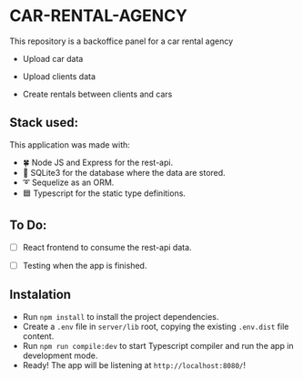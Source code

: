 # CAR-RENTAL-AGENCY

This repository is a backoffice panel for a car rental agency

* Upload car data

* Upload clients data

* Create rentals between clients and cars

## Stack used:
This application was made with:

* 🍀 Node JS and Express for the rest-api.
* 💾 SQLite3 for the database where the data are stored.
* ➰ Sequelize as an ORM.
* 🟦 Typescript for the static type definitions.

## To Do: 

- [ ] React frontend to consume the rest-api data.

- [ ] Testing when the app is finished.


## Instalation

- Run ```npm install``` to install the project dependencies.
- Create a ```.env``` file in ```server/lib``` root, copying the existing ```.env.dist``` file content.
- Run ```npm run compile:dev``` to start Typescript compiler and run the app in development mode.
- Ready! The app will be listening at ```http://localhost:8080/```!  

